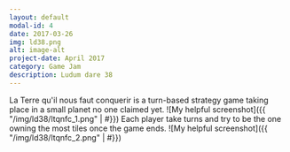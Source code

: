 ```yaml
---
layout: default
modal-id: 4
date: 2017-03-26
img: ld38.png
alt: image-alt
project-date: April 2017
category: Game Jam
description: Ludum dare 38
---
```

La Terre qu'il nous faut conquerir is a turn-based strategy game taking place in a small planet no one claimed yet.
![My helpful screenshot]({{ "/img/ld38/ltqnfc_1.png" | #}})
Each player take turns and try to be the one owning the most tiles once the game ends.
![My helpful screenshot]({{ "/img/ld38/ltqnfc_2.png" | #}})